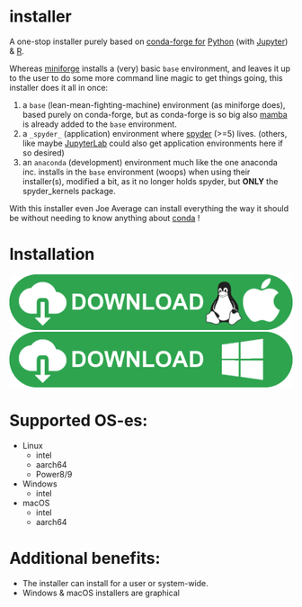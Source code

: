 # installer
A one-stop installer purely based on [conda-forge for](https://conda-forge.org/) [Python](https://www.python.org/) (with [Jupyter](https://jupyter.org/)) & [R](https://www.r-project.org/).

Whereas [miniforge](https://github.com/conda-forge/miniforge) installs a (very) basic `base` environment, and leaves it up to the user to do some more command line magic to get things going, this installer does it all in once:

  1. a `base` (lean-mean-fighting-machine) environment (as miniforge does), based purely on conda-forge, but as conda-forge is so big also [mamba](https://github.com/mamba-org/mamba) is already added to the `base` environment.
  2. a `_spyder_` (application) environment where [spyder](https://www.spyder-ide.org/) (>=5) lives. (others, like maybe [JupyterLab](https://github.com/jupyterlab/) could also get application environments here if so desired)
  3. an `anaconda` (development) environment much like the one anaconda inc. installs in the `base` environment (woops) when using their installer(s), modified a bit, as it no longer holds spyder, but **ONLY** the spyder_kernels package.
  
With this installer even Joe Average can install everything the way it should be without needing to know anything about [conda](https://anaconda.org/anaconda/conda)
!

# Installation

![Linux & macOS](documentation/pictures/UnixDownloadButton.png)  ![Windows](documentation/pictures/WindowsDownloadButton.png)

# Supported OS-es:
  - Linux
    - intel
    - aarch64
    - Power8/9
  - Windows
    - intel
  - macOS
    - intel
    - aarch64

# Additional benefits:
  - The installer can install for a user or system-wide.
  - Windows & macOS installers are graphical
  
